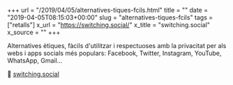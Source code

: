 +++
url = "/2019/04/05/alternatives-tiques-fcils.html"
title = ""
date = "2019-04-05T08:15:03+00:00"
slug = "alternatives-tiques-fcils"
tags = ["retalls"]
x_url = "https://switching.social/"
x_title = "switching.social"
x_source = ""
+++

Alternatives ètiques, fàcils d'utilitzar i respectuoses amb la privacitat per als webs i apps socials més populars: Facebook, Twitter, Instagram, YouTube, WhatsApp, Gmail…

📎 [switching.social](https://switching.social/)
